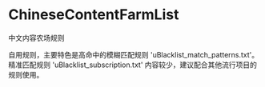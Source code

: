 # ChineseContentFarmList
 中文内容农场规则

自用规则，主要特色是高命中的模糊匹配规则 'uBlacklist_match_patterns.txt'。精准匹配规则 'uBlacklist_subscription.txt' 内容较少，建议配合其他流行项目的规则使用。